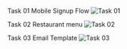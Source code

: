 Task 01 Mobile Signup Flow
![Task 01](https://i.ibb.co/4K25DDN/Task-01.png)

Task 02 Restaurant menu
![Task 02](https://i.ibb.co/cFnRSC1/Task.png)

Task 03 Email Template
![Task 03](https://i.ibb.co/30rSqPp/TASK-2.png)
